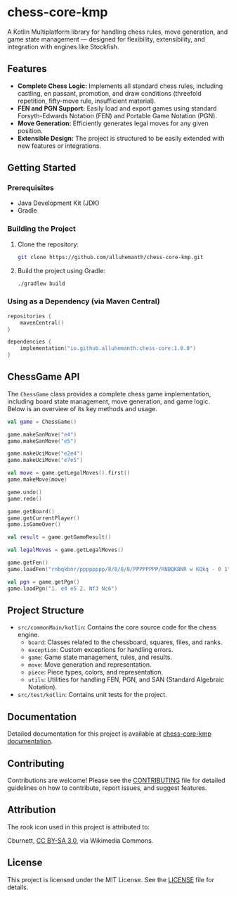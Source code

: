 # chess-core-kmp
A Kotlin Multiplatform library for handling chess rules, move generation, and game state management — designed
for flexibility, extensibility, and integration with engines like Stockfish.

## Features
- **Complete Chess Logic:** Implements all standard chess rules, including castling, en passant, promotion, and draw
  conditions (threefold repetition, fifty-move rule, insufficient material).
- **FEN and PGN Support:** Easily load and export games using standard Forsyth-Edwards Notation (FEN) and Portable Game
  Notation (PGN).
- **Move Generation:** Efficiently generates legal moves for any given position.
- **Extensible Design:** The project is structured to be easily extended with new features or integrations.

## Getting Started

### Prerequisites
- Java Development Kit (JDK)
- Gradle

### Building the Project

1. Clone the repository:
   ```bash
   git clone https://github.com/alluhemanth/chess-core-kmp.git
   ```
2. Build the project using Gradle:
   ```bash
   ./gradlew build
   ```

### Using as a Dependency (via Maven Central)

```kotlin
repositories {
    mavenCentral()
}

dependencies {
    implementation("io.github.alluhemanth:chess-core:1.0.0")
}
```

## ChessGame API

The `ChessGame` class provides a complete chess game implementation, including board state management, move generation,
and game logic. Below is an overview of its key methods and usage.

```kotlin
val game = ChessGame()

game.makeSanMove("e4")
game.makeSanMove("e5")

game.makeUciMove("e2e4")
game.makeUciMove("e7e5")

val move = game.getLegalMoves().first()
game.makeMove(move)

game.undo()
game.redo()

game.getBoard()
game.getCurrentPlayer()
game.isGameOver()

val result = game.getGameResult()

val legalMoves = game.getLegalMoves()

game.getFen()
game.loadFen("rnbqkbnr/pppppppp/8/8/8/8/PPPPPPPP/RNBQKBNR w KQkq - 0 1")

val pgn = game.getPgn()
game.loadPgn("1. e4 e5 2. Nf3 Nc6")
```

## Project Structure

- `src/commonMain/kotlin`: Contains the core source code for the chess engine.
    - `board`: Classes related to the chessboard, squares, files, and ranks.
    - `exception`: Custom exceptions for handling errors.
    - `game`: Game state management, rules, and results.
    - `move`: Move generation and representation.
    - `piece`: Piece types, colors, and representation.
    - `utils`: Utilities for handling FEN, PGN, and SAN (Standard Algebraic Notation).
- `src/test/kotlin`: Contains unit tests for the project.

## Documentation
Detailed documentation for this project is available
at [chess-core-kmp documentation](https://alluhemanth.github.io/chess-core-kmp/).

## Contributing
Contributions are welcome! Please see the [CONTRIBUTING](CONTRIBUTING.md) file for detailed guidelines on how to
contribute, report issues, and suggest features.

## Attribution
The rook icon used in this project is attributed to:

Cburnett, [CC BY-SA 3.0](http://creativecommons.org/licenses/by-sa/3.0/), via Wikimedia Commons.

## License

This project is licensed under the MIT License. See the [LICENSE](LICENSE) file for details.
